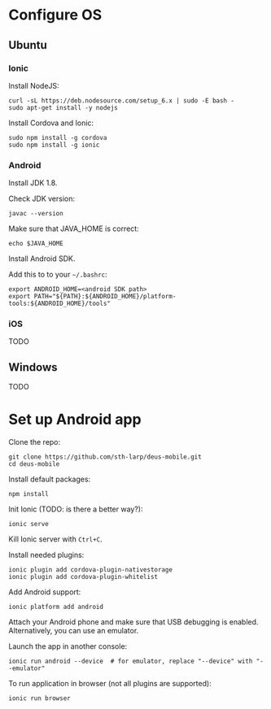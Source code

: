 # Configure OS

## Ubuntu

### Ionic

Install NodeJS:

    curl -sL https://deb.nodesource.com/setup_6.x | sudo -E bash -
    sudo apt-get install -y nodejs

Install Cordova and Ionic:

    sudo npm install -g cordova
    sudo npm install -g ionic


### Android

Install JDK 1.8.

Check JDK version:

    javac --version

Make sure that JAVA_HOME is correct:

    echo $JAVA_HOME

Install Android SDK.

Add this to to your `~/.bashrc`:

    export ANDROID_HOME=<android SDK path>
    export PATH="${PATH}:${ANDROID_HOME}/platform-tools:${ANDROID_HOME}/tools"


### iOS

TODO



## Windows

TODO



# Set up Android app

Clone the repo:

    git clone https://github.com/sth-larp/deus-mobile.git
    cd deus-mobile

Install default packages:

    npm install

Init Ionic (TODO: is there a better way?):

    ionic serve

Kill Ionic server with `Ctrl+C`.

Install needed plugins:

    ionic plugin add cordova-plugin-nativestorage
    ionic plugin add cordova-plugin-whitelist

Add Android support:

    ionic platform add android

Attach your Android phone and make sure that USB debugging is enabled. Alternatively, you can use an emulator.

Launch the app in another console:

    ionic run android --device  # for emulator, replace "--device" with "--emulator"

To run application in browser (not all plugins are supported):
    
    ionic run browser